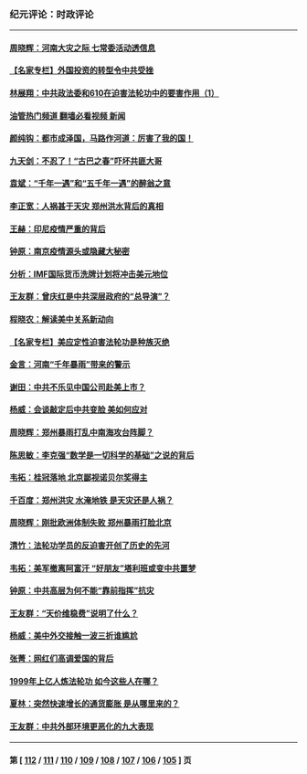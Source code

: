 ### 纪元评论：时政评论
---
#### [周晓辉：河南大灾之际 七常委活动透信息](../../pages/nsc1025/n13110696.md?07240330) 
#### [【名家专栏】外国投资的转型令中共受挫](../../pages/nsc1025/n13110226.md?07240330) 
#### [林展翔：中共政法委和610在迫害法轮功中的要害作用（1）](../../pages/nsc1025/n13109863.md?07240330) 
#### [油管热门频道 翻墙必看视频 新闻](ok?07240330)
#### [颜纯钩：都市成泽国，马路作河道：厉害了我的国！](../../pages/nsc1025/n13109432.md?07240330) 
#### [九天剑：不忍了！“古巴之春”吓坏共匪大哥](../../pages/nsc1025/n13108596.md?07240330) 
#### [袁斌：“千年一遇”和“五千年一遇”的醉翁之意](../../pages/nsc1025/n13109309.md?07240330) 
#### [李正宽：人祸甚于天灾 郑州洪水背后的真相](../../pages/nsc1025/n13109227.md?07240330) 
#### [王赫：印尼疫情严重的背后](../../pages/nsc1025/n13108530.md?07240330) 
#### [钟原：南京疫情源头或隐藏大秘密](../../pages/nsc1025/n13108495.md?07240330) 
#### [分析：IMF国际货币洗牌计划将冲击美元地位](../../pages/nsc1025/n13107284.md?07240330) 
#### [王友群：曾庆红是中共深层政府的“总导演”？](../../pages/nsc1025/n13108443.md?07240330) 
#### [程晓农：解读美中关系新动向](../../pages/nsc1025/n13108398.md?07240330) 
#### [【名家专栏】美应定性迫害法轮功是种族灭绝](../../pages/nsc1025/n13107255.md?07240330) 
#### [金言：河南“千年暴雨”带来的警示](../../pages/nsc1025/n13108197.md?07240330) 
#### [谢田：中共不乐见中国公司赴美上市？](../../pages/nsc1025/n13108101.md?07240330) 
#### [杨威：会谈敲定后中共变脸 美如何应对](../../pages/nsc1025/n13107996.md?07240330) 
#### [周晓辉：郑州暴雨打乱中南海攻台阵脚？](../../pages/nsc1025/n13107542.md?07240330) 
#### [陈思敏：李克强“数学是一切科学的基础”之说的背后](../../pages/nsc1025/n13106800.md?07240330) 
#### [韦拓：桂冠落地 北京鄙视诺贝尔奖得主](../../pages/nsc1025/n13105038.md?07240330) 
#### [千百度：郑州洪灾 水淹地铁 是天灾还是人祸？](../../pages/nsc1025/n13106544.md?07240330) 
#### [周晓辉：刚批欧洲体制失败 郑州暴雨打脸北京](../../pages/nsc1025/n13105396.md?07240330) 
#### [清竹：法轮功学员的反迫害开创了历史的先河](../../pages/nsc1025/n13106082.md?07240330) 
#### [韦拓：美军撤离阿富汗 “好朋友”塔利班或变中共噩梦](../../pages/nsc1025/n13092357.md?07240330) 
#### [钟原：中共高层为何不能“靠前指挥”抗灾](../../pages/nsc1025/n13105767.md?07240330) 
#### [王友群：“天价维稳费”说明了什么？](../../pages/nsc1025/n13105267.md?07240330) 
#### [杨威：美中外交接触一波三折谁尴尬](../../pages/nsc1025/n13105348.md?07240330) 
#### [张菁：网红们高调爱国的背后](../../pages/nsc1025/n13105246.md?07240330) 
#### [1999年上亿人炼法轮功 如今这些人在哪？](../../pages/nsc1025/n13104698.md?07240330) 
#### [夏林：突然快速增长的通货膨胀 是从哪里来的？](../../pages/nsc1025/n13104887.md?07240330) 
#### [王友群：中共外部环境更恶化的九大表现](../../pages/nsc1025/n13103354.md?07240330) 

---
#### 第 [ [112](./112.md?07240330) / [111](./111.md?07240330) / [110](./110.md?07240330) / [109](./109.md?07240330) / [108](./108.md?07240330) / [107](./107.md?07240330) / [106](./106.md?07240330) / [105](./105.md?07240330) ] 页
